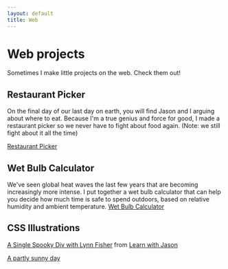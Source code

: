 ```yaml
---
layout: default
title: Web
---
```

# Web projects
Sometimes I make little projects on the web. Check them out!

## Restaurant Picker
On the final day of our last day on earth, you will find Jason and I arguing about where to eat. Because I'm a true genius and force for good, I made a restaurant picker so we never have to fight about food again. (Note: we still fight about it all the time)

[Restaurant Picker](https://lucky-nougat-db4b7c.netlify.app/)

## Wet Bulb Calculator 
We've seen global heat waves the last few years that are becoming increasingly more intense. I put together a wet bulb calculator that can help you decide how much time is safe to spend outdoors, based on relative humidity and ambient temperature.
[Wet Bulb Calculator](https://codepen.io/marisamorby/pen/qBmERPZ)

## CSS Illustrations
[A Single Spooky Div with Lynn Fisher](https://codepen.io/marisamorby/pen/YzWaqbx) from [Learn with Jason](https://www.youtube.com/watch?v=dlKIOCRnvyc)

[A partly sunny day](https://codepen.io/marisamorby/pen/vYELYNX)
